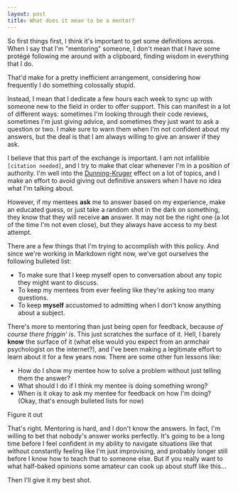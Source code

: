 ```yaml
---
layout: post
title: What does it mean to be a mentor?
---
```


So first things first, I think it's important to get some definitions across. When I say that I'm "mentoring" someone, I don't mean that I have some protégé following me around with a clipboard, finding wisdom in everything that I do.

That'd make for a pretty inefficient arrangement, considering how frequently I do something colossally stupid.

Instead, I mean that I dedicate a few hours each week to sync up with someone new to the field in order to offer support. This can manifest in a lot of different ways: sometimes I'm looking through their code reviews, sometimes I'm just giving advice, and sometimes they just want to ask a question or two. I make sure to warn them when I'm not confident about my answers, but the deal is that I am always willing to give an answer if they ask.

I believe that this part of the exchange is important. I am not infallible `[citation needed]`, and I try to make that clear whenever I'm in a position of authority. I'm well into the [Dunning-Kruger](https://en.wikipedia.org/wiki/Dunning%E2%80%93Kruger_effect) effect on a lot of topics, and I make an effort to avoid giving out definitive answers when I have no idea what I'm talking about.

However, if my mentees **ask** me to answer based on my experience, make an educated guess, or just take a random shot in the dark on something, they know that they will receive **an** answer. It may not be the right one (a lot of the time I'm not even close), but they always have access to my best attempt.

There are a few things that I'm trying to accomplish with this policy. And since we're working in Markdown right now, we've got ourselves the following bulleted list:
- To make sure that I keep myself open to conversation about any topic they might want to discuss.
- To keep my mentees from ever feeling like they're asking too many questions.
- To keep **myself** accustomed to admitting when I don't know anything about a subject.

There's more to mentoring than just being open for feedback, because *of course there friggin' is*. This just scratches the surface of it. Hell, I barely **know** the surface of it (what else would you expect from an armchair psychologist on the internet?), and I've been making a legitimate effort to learn about it for a few years now. There are some other fun lessons like:
- How do I show my mentee how to solve a problem without just telling them the answer?
- What should I do if I think my mentee is doing something wrong?
- When is it okay to ask my mentee for feedback on how I'm doing? (Okay, that's enough bulleted lists for now)

Figure it out

That's right. Mentoring is hard, and I don't know the answers. In fact, I'm willing to bet that nobody's answer works perfectly. It's going to be a long time before I feel confident in my ability to navigate situations like that without constantly feeling like I'm just improvising, and probably longer still before I know how to teach that to someone else. But if you really want to what half-baked opinions some amateur can cook up about stuff like this...

Then I'll give it my best shot.